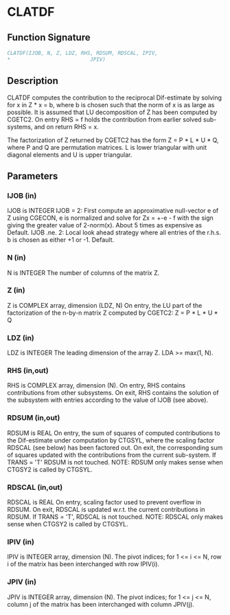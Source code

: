 # CLATDF

## Function Signature

```fortran
CLATDF(IJOB, N, Z, LDZ, RHS, RDSUM, RDSCAL, IPIV,
*                          JPIV)
```

## Description


 CLATDF computes the contribution to the reciprocal Dif-estimate
 by solving for x in Z * x = b, where b is chosen such that the norm
 of x is as large as possible. It is assumed that LU decomposition
 of Z has been computed by CGETC2. On entry RHS = f holds the
 contribution from earlier solved sub-systems, and on return RHS = x.

 The factorization of Z returned by CGETC2 has the form
 Z = P * L * U * Q, where P and Q are permutation matrices. L is lower
 triangular with unit diagonal elements and U is upper triangular.

## Parameters

### IJOB (in)

IJOB is INTEGER IJOB = 2: First compute an approximative null-vector e of Z using CGECON, e is normalized and solve for Zx = +-e - f with the sign giving the greater value of 2-norm(x). About 5 times as expensive as Default. IJOB .ne. 2: Local look ahead strategy where all entries of the r.h.s. b is chosen as either +1 or -1. Default.

### N (in)

N is INTEGER The number of columns of the matrix Z.

### Z (in)

Z is COMPLEX array, dimension (LDZ, N) On entry, the LU part of the factorization of the n-by-n matrix Z computed by CGETC2: Z = P * L * U * Q

### LDZ (in)

LDZ is INTEGER The leading dimension of the array Z. LDA >= max(1, N).

### RHS (in,out)

RHS is COMPLEX array, dimension (N). On entry, RHS contains contributions from other subsystems. On exit, RHS contains the solution of the subsystem with entries according to the value of IJOB (see above).

### RDSUM (in,out)

RDSUM is REAL On entry, the sum of squares of computed contributions to the Dif-estimate under computation by CTGSYL, where the scaling factor RDSCAL (see below) has been factored out. On exit, the corresponding sum of squares updated with the contributions from the current sub-system. If TRANS = 'T' RDSUM is not touched. NOTE: RDSUM only makes sense when CTGSY2 is called by CTGSYL.

### RDSCAL (in,out)

RDSCAL is REAL On entry, scaling factor used to prevent overflow in RDSUM. On exit, RDSCAL is updated w.r.t. the current contributions in RDSUM. If TRANS = 'T', RDSCAL is not touched. NOTE: RDSCAL only makes sense when CTGSY2 is called by CTGSYL.

### IPIV (in)

IPIV is INTEGER array, dimension (N). The pivot indices; for 1 <= i <= N, row i of the matrix has been interchanged with row IPIV(i).

### JPIV (in)

JPIV is INTEGER array, dimension (N). The pivot indices; for 1 <= j <= N, column j of the matrix has been interchanged with column JPIV(j).

